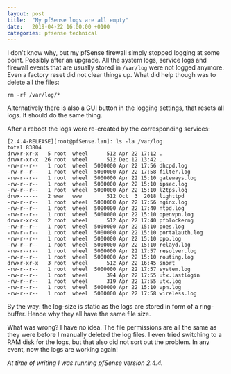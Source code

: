 ```yaml
---
layout: post
title:  "My pfSense logs are all empty"
date:   2019-04-22 16:00:00 +0100
categories: pfsense technical
---
```


I don't know why, but my pfSense firewall simply stopped logging at some point. Possibly after an upgrade. All the system logs, service logs and firewall events that are usually stored in `/var/log` were not logged anymore. Even a factory reset did not clear things up. What did help though was to delete all the files:

```shell
rm -rf /var/log/*
```

Alternatively there is also a GUI button in the logging settings, that resets all logs. It should do the same thing.

After a reboot the logs were re-created by the corresponding services:
```shell
[2.4.4-RELEASE][root@pfSense.lan]: ls -la /var/log
total 83804
drwxr-xr-x   5 root  wheel      512 Apr 22 17:12 .
drwxr-xr-x  26 root  wheel      512 Dec 12 13:42 ..
-rw-r--r--   1 root  wheel  5000000 Apr 22 17:56 dhcpd.log
-rw-r--r--   1 root  wheel  5000000 Apr 22 17:58 filter.log
-rw-r--r--   1 root  wheel  5000000 Apr 22 15:10 gateways.log
-rw-r--r--   1 root  wheel  5000000 Apr 22 15:10 ipsec.log
-rw-r--r--   1 root  wheel  5000000 Apr 22 15:10 l2tps.log
drwx------   2 www   www        512 Oct  3  2018 lighttpd
-rw-r--r--   1 root  wheel  5000000 Apr 22 17:56 nginx.log
-rw-r--r--   1 root  wheel  5000000 Apr 22 17:40 ntpd.log
-rw-r--r--   1 root  wheel  5000000 Apr 22 15:10 openvpn.log
drwxr-xr-x   2 root  wheel      512 Apr 22 17:40 pfblockerng
-rw-r--r--   1 root  wheel  5000000 Apr 22 15:10 poes.log
-rw-r--r--   1 root  wheel  5000000 Apr 22 15:10 portalauth.log
-rw-r--r--   1 root  wheel  5000000 Apr 22 15:10 ppp.log
-rw-r--r--   1 root  wheel  5000000 Apr 22 15:10 relayd.log
-rw-r--r--   1 root  wheel  5000000 Apr 22 17:57 resolver.log
-rw-r--r--   1 root  wheel  5000000 Apr 22 15:10 routing.log
drwxr-xr-x   3 root  wheel      512 Apr 22 16:45 snort
-rw-r--r--   1 root  wheel  5000000 Apr 22 17:57 system.log
-rw-r--r--   1 root  wheel      394 Apr 22 17:55 utx.lastlogin
-rw-r--r--   1 root  wheel      319 Apr 22 17:55 utx.log
-rw-r--r--   1 root  wheel  5000000 Apr 22 15:10 vpn.log
-rw-r--r--   1 root  wheel  5000000 Apr 22 17:58 wireless.log
```

By the way: the log-size is static as the logs are stored in form of a ring-buffer. Hence why they all have the same file size. 

What was wrong? I have no idea. The file permissions are all the same as they were before I manually deleted the log files. I even tried switching to a RAM disk for the logs, but that also did not sort out the problem. In any event, now the logs are working again!

*At time of writing I was running pfSense version 2.4.4.*